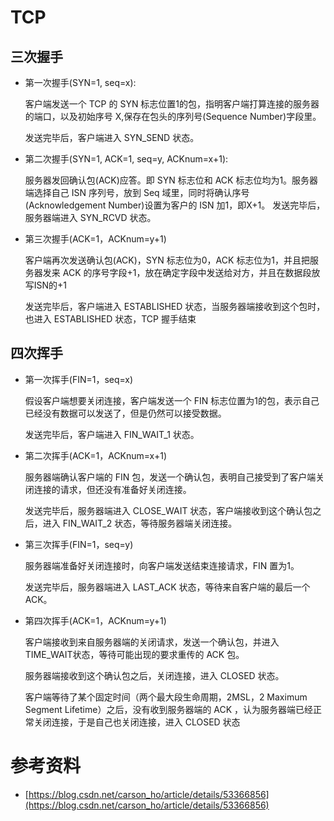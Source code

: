 # TCP

## 三次握手

- 第一次握手(SYN=1, seq=x):

	客户端发送一个 TCP 的 SYN 标志位置1的包，指明客户端打算连接的服务器的端口，以及初始序号 X,保存在包头的序列号(Sequence Number)字段里。
	
	发送完毕后，客户端进入 SYN_SEND 状态。

- 第二次握手(SYN=1, ACK=1, seq=y, ACKnum=x+1):

	服务器发回确认包(ACK)应答。即 SYN 标志位和 ACK 标志位均为1。服务器端选择自己 ISN 序列号，放到 Seq 域里，同时将确认序号(Acknowledgement Number)设置为客户的 ISN 加1，即X+1。 发送完毕后，服务器端进入 SYN_RCVD 状态。

- 第三次握手(ACK=1，ACKnum=y+1)

	客户端再次发送确认包(ACK)，SYN 标志位为0，ACK 标志位为1，并且把服务器发来 ACK 的序号字段+1，放在确定字段中发送给对方，并且在数据段放写ISN的+1
	
	发送完毕后，客户端进入 ESTABLISHED 状态，当服务器端接收到这个包时，也进入 ESTABLISHED 状态，TCP 握手结束

## 四次挥手

- 第一次挥手(FIN=1，seq=x)

	假设客户端想要关闭连接，客户端发送一个 FIN 标志位置为1的包，表示自己已经没有数据可以发送了，但是仍然可以接受数据。
	
	发送完毕后，客户端进入 FIN_WAIT_1 状态。

- 第二次挥手(ACK=1，ACKnum=x+1)

	服务器端确认客户端的 FIN 包，发送一个确认包，表明自己接受到了客户端关闭连接的请求，但还没有准备好关闭连接。
	
	发送完毕后，服务器端进入 CLOSE_WAIT 状态，客户端接收到这个确认包之后，进入 FIN_WAIT_2 状态，等待服务器端关闭连接。

- 第三次挥手(FIN=1，seq=y)

	服务器端准备好关闭连接时，向客户端发送结束连接请求，FIN 置为1。
	
	发送完毕后，服务器端进入 LAST_ACK 状态，等待来自客户端的最后一个ACK。

- 第四次挥手(ACK=1，ACKnum=y+1)

	客户端接收到来自服务器端的关闭请求，发送一个确认包，并进入 TIME_WAIT状态，等待可能出现的要求重传的 ACK 包。
	
	服务器端接收到这个确认包之后，关闭连接，进入 CLOSED 状态。
	
	客户端等待了某个固定时间（两个最大段生命周期，2MSL，2 Maximum Segment Lifetime）之后，没有收到服务器端的 ACK ，认为服务器端已经正常关闭连接，于是自己也关闭连接，进入 CLOSED 状态

# 参考资料

- [https://blog.csdn.net/carson_ho/article/details/53366856](https://blog.csdn.net/carson_ho/article/details/53366856)